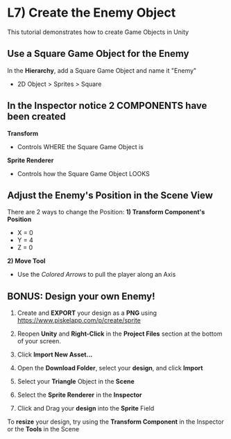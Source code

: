 # L7) Create the Enemy Object

This tutorial demonstrates how to create Game Objects in Unity

## Use a Square Game Object for the Enemy

In the **Hierarchy**, add a Square Game Object and name it "Enemy"

- 2D Object > Sprites > Square

## In the Inspector notice 2 COMPONENTS have been created

**Transform**

- Controls WHERE the Square Game Object is

**Sprite Renderer**

- Controls how the Square Game Object LOOKS

## Adjust the Enemy's Position in the Scene View

There are 2 ways to change the Position:
**1) Transform Component's Position**

- X = 0
- Y = 4
- Z = 0

**2) Move Tool**

- Use the _Colored Arrows_ to pull the player along an Axis

## BONUS: Design your own Enemy!

1. Create and **EXPORT** your design as a **PNG** using https://www.piskelapp.com/p/create/sprite

2. Reopen **Unity** and **Right-Click** in the **Project Files** section at the bottom of your screen.
3. Click **Import New Asset...**
4. Open the **Download Folder**, select your **design**, and click **Import**
5. Select your **Triangle** Object in the **Scene**
6. Select the **Sprite Renderer** in the **Inspector**
7. Click and Drag your **design** into the **Sprite** Field

To **resize** your design, try using the **Transform Component** in the Inspector or the **Tools** in the Scene
